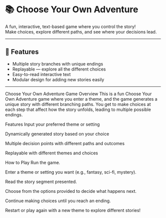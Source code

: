 # 📚 Choose Your Own Adventure

A fun, interactive, text-based game where you control the story!  
Make choices, explore different paths, and see where your decisions lead.

---

## 🎯 Features
- Multiple story branches with unique endings
- Replayable — explore all the different choices
- Easy-to-read interactive text
- Modular design for adding new stories easily

---

Choose Your Own Adventure Game
Overview
This is a fun Choose Your Own Adventure game where you enter a theme, and the game generates a unique story with different branching paths. You get to make choices at each step that affect how the story unfolds, leading to multiple possible endings.

Features
Input your preferred theme or setting

Dynamically generated story based on your choice

Multiple decision points with different paths and outcomes

Replayable with different themes and choices

How to Play
Run the game.

Enter a theme or setting you want (e.g., fantasy, sci-fi, mystery).

Read the story segment presented.

Choose from the options provided to decide what happens next.

Continue making choices until you reach an ending.

Restart or play again with a new theme to explore different stories!
